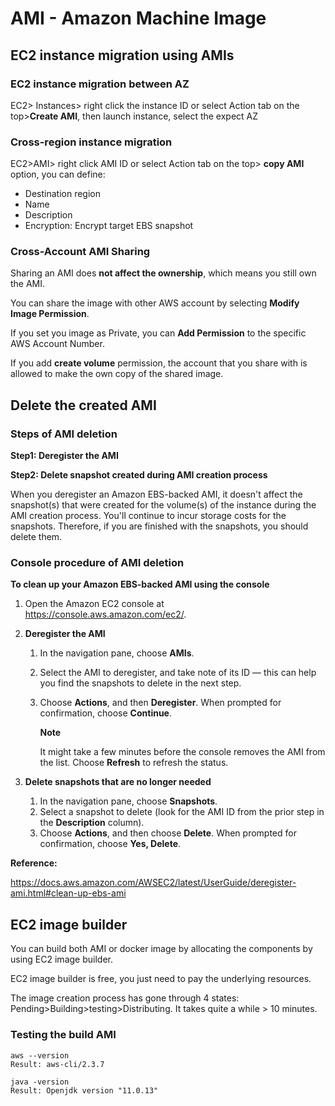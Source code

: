 # AMI - Amazon Machine Image

## EC2 instance migration using AMIs

### EC2 instance migration between AZ

EC2> Instances> right click the instance ID or  select Action tab on the top>**Create AMI**, then launch instance, select the expect AZ

### Cross-region instance migration

EC2>AMI> right click AMI ID or select Action tab on the top> **copy AMI** option, you can define:

* Destination region
* Name
* Description
* Encryption: Encrypt target EBS snapshot

### Cross-Account AMI Sharing

Sharing an AMI does **not affect the ownership**, which means you still own the AMI. 

You can share the image with other AWS account by selecting **Modify Image Permission**. 

If you set you image as Private, you can **Add Permission** to the specific AWS Account Number. 

If you add **create volume** permission, the account that you share with is allowed to make the own copy of the shared image.

## Delete the created AMI 

### Steps of AMI deletion

**Step1: Deregister the AMI**

**Step2: Delete snapshot created during AMI creation process**

When you deregister an Amazon EBS-backed AMI, it doesn't affect the snapshot(s) that were created for the volume(s) of the instance during the AMI creation process. You'll continue to incur storage costs for the snapshots. Therefore, if you are finished with the snapshots, you should delete them.

### Console procedure of AMI deletion

**To clean up your Amazon EBS-backed AMI using the console**

1. Open the Amazon EC2 console at https://console.aws.amazon.com/ec2/.

2. **Deregister the AMI**

   1. In the navigation pane, choose **AMIs**.

   2. Select the AMI to deregister, and take note of its ID — this can help you find the snapshots to delete in the next step.

   3. Choose **Actions**, and then **Deregister**. When prompted for confirmation, choose **Continue**.

      **Note**

      It might take a few minutes before the console removes the AMI from the list. Choose **Refresh** to refresh the status.

3. **Delete snapshots that are no longer needed**

   1. In the navigation pane, choose **Snapshots**.
   2. Select a snapshot to delete (look for the AMI ID from the prior step in the **Description** column).
   3. Choose **Actions**, and then choose **Delete**. When prompted for confirmation, choose **Yes, Delete**.

**Reference:**

https://docs.aws.amazon.com/AWSEC2/latest/UserGuide/deregister-ami.html#clean-up-ebs-ami

## EC2 image builder

You can build both AMI or docker image by allocating the components by using EC2 image builder.

EC2 image builder is free, you just need to pay the underlying resources. 

The image creation process has gone through 4 states: Pending>Building>testing>Distributing. It takes quite a while > 10 minutes. 

### Testing the build AMI

```
aws --version
Result: aws-cli/2.3.7

java -version
Result: Openjdk version "11.0.13"
```





